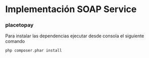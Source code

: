 # Implementación SOAP Service
### placetopay

Para instalar las dependencias ejecutar desde consola el siguiente comando

```bash
php composer.phar install
```